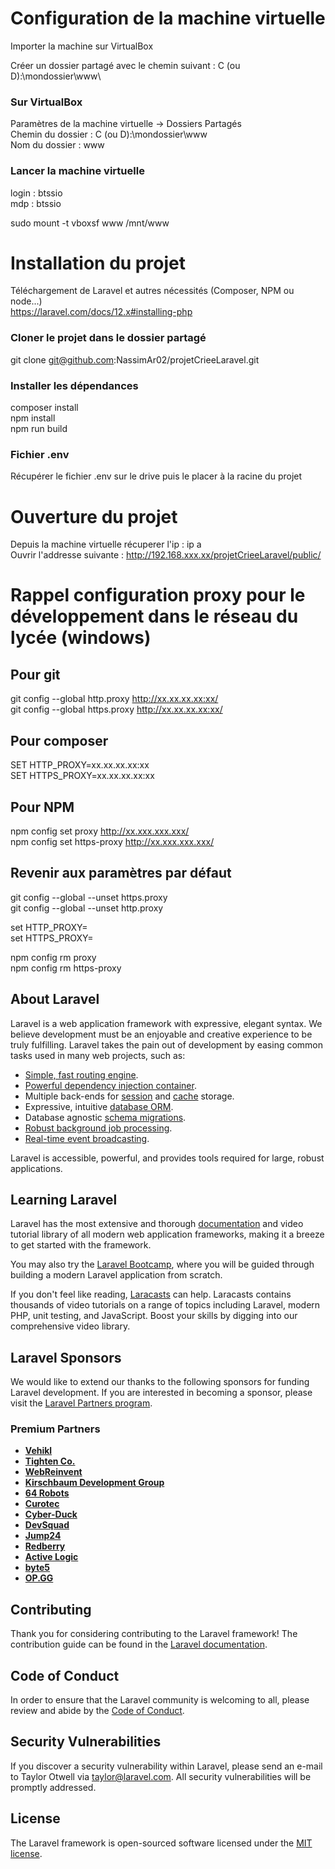# Configuration de la machine virtuelle
Importer la machine sur VirtualBox <br>

Créer un dossier partagé avec le chemin suivant : C (ou D):\mondossier\www\ <br>

### Sur VirtualBox 
Paramètres de la machine virtuelle -> Dossiers Partagés <br>
Chemin du dossier : C (ou D):\mondossier\www <br>
Nom du dossier : www <br>

### Lancer la machine virtuelle
login : btssio <br>
mdp : btssio <br>

sudo mount -t vboxsf www /mnt/www <br>


# Installation du projet
Téléchargement de Laravel et autres nécessités (Composer, NPM ou node...) <br>
https://laravel.com/docs/12.x#installing-php <br>

### Cloner le projet dans le dossier partagé
git clone git@github.com:NassimAr02/projetCrieeLaravel.git <br>

### Installer les dépendances
composer install <br>
npm install <br>
npm run build <br>

### Fichier .env
Récupérer le fichier .env sur le drive puis le placer à la racine du projet <br>

# Ouverture du projet 
Depuis la machine virtuelle récuperer l'ip : ip a <br>
Ouvrir l'addresse suivante : http://192.168.xxx.xx/projetCrieeLaravel/public/<br>

# Rappel configuration proxy pour le développement dans le réseau du lycée (windows)
## Pour git
git config --global http.proxy http://xx.xx.xx.xx:xx/ <br>
git config --global https.proxy http://xx.xx.xx.xx:xx/ <br>

## Pour composer
SET HTTP_PROXY=xx.xx.xx.xx:xx <br>
SET HTTPS_PROXY=xx.xx.xx.xx:xx <br>

## Pour NPM
npm config set proxy http://xx.xxx.xxx.xxx/ <br>
npm config set https-proxy http://xx.xxx.xxx.xxx/ <br>

## Revenir aux paramètres par défaut
git config --global --unset https.proxy <br>
git config --global --unset http.proxy <br>

set HTTP_PROXY= <br>
set HTTPS_PROXY= <br>

npm config rm proxy <br>
npm config rm https-proxy <br>



## About Laravel

Laravel is a web application framework with expressive, elegant syntax. We believe development must be an enjoyable and creative experience to be truly fulfilling. Laravel takes the pain out of development by easing common tasks used in many web projects, such as:

- [Simple, fast routing engine](https://laravel.com/docs/routing).
- [Powerful dependency injection container](https://laravel.com/docs/container).
- Multiple back-ends for [session](https://laravel.com/docs/session) and [cache](https://laravel.com/docs/cache) storage.
- Expressive, intuitive [database ORM](https://laravel.com/docs/eloquent).
- Database agnostic [schema migrations](https://laravel.com/docs/migrations).
- [Robust background job processing](https://laravel.com/docs/queues).
- [Real-time event broadcasting](https://laravel.com/docs/broadcasting).

Laravel is accessible, powerful, and provides tools required for large, robust applications.

## Learning Laravel

Laravel has the most extensive and thorough [documentation](https://laravel.com/docs) and video tutorial library of all modern web application frameworks, making it a breeze to get started with the framework.

You may also try the [Laravel Bootcamp](https://bootcamp.laravel.com), where you will be guided through building a modern Laravel application from scratch.

If you don't feel like reading, [Laracasts](https://laracasts.com) can help. Laracasts contains thousands of video tutorials on a range of topics including Laravel, modern PHP, unit testing, and JavaScript. Boost your skills by digging into our comprehensive video library.

## Laravel Sponsors

We would like to extend our thanks to the following sponsors for funding Laravel development. If you are interested in becoming a sponsor, please visit the [Laravel Partners program](https://partners.laravel.com).

### Premium Partners

- **[Vehikl](https://vehikl.com/)**
- **[Tighten Co.](https://tighten.co)**
- **[WebReinvent](https://webreinvent.com/)**
- **[Kirschbaum Development Group](https://kirschbaumdevelopment.com)**
- **[64 Robots](https://64robots.com)**
- **[Curotec](https://www.curotec.com/services/technologies/laravel/)**
- **[Cyber-Duck](https://cyber-duck.co.uk)**
- **[DevSquad](https://devsquad.com/hire-laravel-developers)**
- **[Jump24](https://jump24.co.uk)**
- **[Redberry](https://redberry.international/laravel/)**
- **[Active Logic](https://activelogic.com)**
- **[byte5](https://byte5.de)**
- **[OP.GG](https://op.gg)**

## Contributing

Thank you for considering contributing to the Laravel framework! The contribution guide can be found in the [Laravel documentation](https://laravel.com/docs/contributions).

## Code of Conduct

In order to ensure that the Laravel community is welcoming to all, please review and abide by the [Code of Conduct](https://laravel.com/docs/contributions#code-of-conduct).

## Security Vulnerabilities

If you discover a security vulnerability within Laravel, please send an e-mail to Taylor Otwell via [taylor@laravel.com](mailto:taylor@laravel.com). All security vulnerabilities will be promptly addressed.

## License

The Laravel framework is open-sourced software licensed under the [MIT license](https://opensource.org/licenses/MIT).
